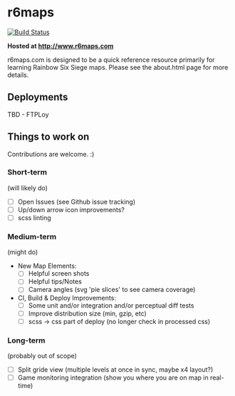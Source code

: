 # r6maps
[![Build Status](https://travis-ci.org/alir6716/alir6716.github.io.svg?branch=master)](https://travis-ci.org/alir6716/alir6716.github.io)

**Hosted at http://www.r6maps.com**

r6maps.com is designed to be a quick reference resource primarily for learning Rainbow Six Siege maps.  Please see the about.html page for more details.

## Deployments
TBD - FTPLoy

## Things to work on
Contributions are welcome. :)

### Short-term
(will likely do)
- [ ] Open Issues (see Github issue tracking)
- [ ] Up/down arrow icon improvements?
- [ ] scss linting

### Medium-term
(might do)
- New Map Elements:
   - [ ] Helpful screen shots
   - [ ] Helpful tips/Notes
   - [ ] Camera angles (svg 'pie slices' to see camera coverage)
- CI, Build & Deploy Improvements:
   - [ ] Some unit and/or integration and/or perceptual diff tests
   - [ ] Improve distribution size (min, gzip, etc)
   - [ ] scss -> css part of deploy (no longer check in processed css)

### Long-term
(probably out of scope)
- [ ] Split gride view (multiple levels at once in sync, maybe x4 layout?)
- [ ] Game monitoring integration (show you where you are on map in real-time)
